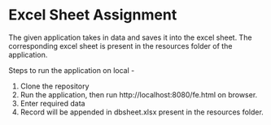 # Excel Sheet Assignment
The given application takes in data and saves it into the excel sheet. The corresponding excel sheet is present in the resources folder of the application.


Steps to run the application on local -

1. Clone the repository
2. Run the application, then run http://localhost:8080/fe.html on browser.
3. Enter required data
4. Record will be appended in dbsheet.xlsx present in the resources folder.
